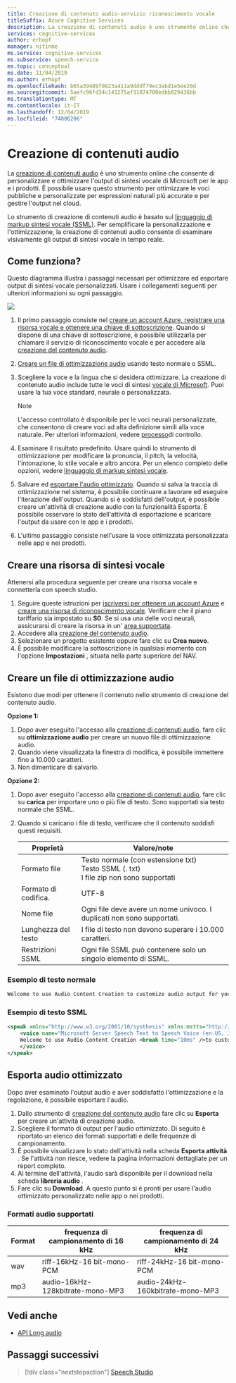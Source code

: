 ```yaml
---
title: Creazione di contenuto audio-servizio riconoscimento vocale
titleSuffix: Azure Cognitive Services
description: La creazione di contenuti audio è uno strumento online che consente di personalizzare e ottimizzare l'output di sintesi vocale di Microsoft per le app e i prodotti.
services: cognitive-services
author: erhopf
manager: nitinme
ms.service: cognitive-services
ms.subservice: speech-service
ms.topic: conceptual
ms.date: 11/04/2019
ms.author: erhopf
ms.openlocfilehash: b65a39489f0823a411a9dddf79ec3abd1e5ee20d
ms.sourcegitcommit: 5aefc96fd34c141275af31874700edbb829436bb
ms.translationtype: MT
ms.contentlocale: it-IT
ms.lasthandoff: 12/04/2019
ms.locfileid: "74806206"
---
```

# <a name="audio-content-creation"></a>Creazione di contenuti audio

La [creazione di contenuti audio](https://aka.ms/audiocontentcreation) è uno strumento online che consente di personalizzare e ottimizzare l'output di sintesi vocale di Microsoft per le app e i prodotti. È possibile usare questo strumento per ottimizzare le voci pubbliche e personalizzate per espressioni naturali più accurate e per gestire l'output nel cloud.

Lo strumento di creazione di contenuti audio è basato sul [linguaggio di markup sintesi vocale (SSML)](speech-synthesis-markup.md). Per semplificare la personalizzazione e l'ottimizzazione, la creazione di contenuti audio consente di esaminare visivamente gli output di sintesi vocale in tempo reale.

## <a name="how-does-it-work"></a>Come funziona?

Questo diagramma illustra i passaggi necessari per ottimizzare ed esportare output di sintesi vocale personalizzati. Usare i collegamenti seguenti per ulteriori informazioni su ogni passaggio.

![](media/audio-content-creation/audio-content-creation-diagram.jpg)

1. Il primo passaggio consiste nel [creare un account Azure, registrare una risorsa vocale e ottenere una chiave di sottoscrizione](#create-a-speech-resource). Quando si dispone di una chiave di sottoscrizione, è possibile utilizzarla per chiamare il servizio di riconoscimento vocale e per accedere alla [creazione del contenuto audio](https://aka.ms/audiocontentcreation).
2. [Creare un file di ottimizzazione audio](#create-an-audio-tuning-file) usando testo normale o SSML.
3. Scegliere la voce e la lingua che si desidera ottimizzare. La creazione di contenuto audio include tutte le voci di sintesi [vocale di Microsoft](language-support.md#text-to-speech). Puoi usare la tua voce standard, neurale o personalizzata.
   >[!NOTE]
   > L'accesso controllato è disponibile per le voci neurali personalizzate, che consentono di creare voci ad alta definizione simili alla voce naturale. Per ulteriori informazioni, vedere [processo](https://aka.ms/ignite2019/speech/ethics)di controllo.

4. Esaminare il risultato predefinito. Usare quindi lo strumento di ottimizzazione per modificare la pronuncia, il pitch, la velocità, l'intonazione, lo stile vocale e altro ancora. Per un elenco completo delle opzioni, vedere [linguaggio di markup sintesi vocale](speech-synthesis-markup.md).
5. Salvare ed [esportare l'audio ottimizzato](#export-tuned-audio). Quando si salva la traccia di ottimizzazione nel sistema, è possibile continuare a lavorare ed eseguire l'iterazione dell'output. Quando si è soddisfatti dell'output, è possibile creare un'attività di creazione audio con la funzionalità Esporta. È possibile osservare lo stato dell'attività di esportazione e scaricare l'output da usare con le app e i prodotti.
6. L'ultimo passaggio consiste nell'usare la voce ottimizzata personalizzata nelle app e nei prodotti.

## <a name="create-a-speech-resource"></a>Creare una risorsa di sintesi vocale

Attenersi alla procedura seguente per creare una risorsa vocale e connetterla con speech studio.

1. Seguire queste istruzioni per [iscriversi per ottenere un account Azure](get-started.md#try-the-speech-service-using-a-new-azure-account) e [creare una risorsa di riconoscimento vocale](https://docs.microsoft.com/azure/cognitive-services/speech-service/get-started#create-a-speech-resource-in-azure). Verificare che il piano tariffario sia impostato su **S0**. Se si usa una delle voci neurali, assicurarsi di creare la risorsa in un' [area supportata](regions.md#standard-and-neural-voices).
2. Accedere alla [creazione del contenuto audio](https://aka.ms/audiocontentcreation).
3. Selezionare un progetto esistente oppure fare clic su **Crea nuovo**.
4. È possibile modificare la sottoscrizione in qualsiasi momento con l'opzione **Impostazioni** , situata nella parte superiore del NAV.

## <a name="create-an-audio-tuning-file"></a>Creare un file di ottimizzazione audio

Esistono due modi per ottenere il contenuto nello strumento di creazione del contenuto audio.

**Opzione 1:**

1. Dopo aver eseguito l'accesso alla [creazione di contenuti audio](https://aka.ms/audiocontentcreation), fare clic su **ottimizzazione audio** per creare un nuovo file di ottimizzazione audio.
2. Quando viene visualizzata la finestra di modifica, è possibile immettere fino a 10.000 caratteri.
3. Non dimenticare di salvarlo.

**Opzione 2:**

1. Dopo aver eseguito l'accesso alla [creazione di contenuti audio](https://aka.ms/audiocontentcreation), fare clic su **carica** per importare uno o più file di testo. Sono supportati sia testo normale che SSML.
2. Quando si caricano i file di testo, verificare che il contenuto soddisfi questi requisiti.

   | Proprietà | Valore/note |
   |----------|---------------|
   | Formato file | Testo normale (con estensione txt)<br/> Testo SSML (. txt)<br/> I file zip non sono supportati |
   | Formato di codifica. | UTF-8 |
   | Nome file | Ogni file deve avere un nome univoco. I duplicati non sono supportati. |
   | Lunghezza del testo | I file di testo non devono superare i 10.000 caratteri. |
   | Restrizioni SSML | Ogni file SSML può contenere solo un singolo elemento di SSML. |

### <a name="plain-text-example"></a>Esempio di testo normale

```txt
Welcome to use Audio Content Creation to customize audio output for your products.
```

### <a name="ssml-text-example"></a>Esempio di testo SSML

```xml
<speak xmlns="http://www.w3.org/2001/10/synthesis" xmlns:mstts="http://www.w3.org/2001/mstts" version="1.0" xml:lang="en-US">
    <voice name="Microsoft Server Speech Text to Speech Voice (en-US, JessaNeural)">
    Welcome to use Audio Content Creation <break time="10ms" />to customize audio output for your products.
    </voice>
</speak>
```

## <a name="export-tuned-audio"></a>Esporta audio ottimizzato

Dopo aver esaminato l'output audio e aver soddisfatto l'ottimizzazione e la regolazione, è possibile esportare l'audio.

1. Dallo strumento di [creazione del contenuto audio](https://aka.ms/audiocontentcreation) fare clic su **Esporta** per creare un'attività di creazione audio.
2. Scegliere il formato di output per l'audio ottimizzato. Di seguito è riportato un elenco dei formati supportati e delle frequenze di campionamento.
3. È possibile visualizzare lo stato dell'attività nella scheda **Esporta attività** . Se l'attività non riesce, vedere la pagina informazioni dettagliate per un report completo.
4. Al termine dell'attività, l'audio sarà disponibile per il download nella scheda **libreria audio** .
5. Fare clic su **Download**. A questo punto si è pronti per usare l'audio ottimizzato personalizzato nelle app o nei prodotti.

### <a name="supported-audio-formats"></a>Formati audio supportati

| Format | frequenza di campionamento di 16 kHz | frequenza di campionamento di 24 kHz |
|--------|--------------------|--------------------|
| wav | riff-16kHz-16 bit-mono-PCM | riff-24kHz-16 bit-mono-PCM |
| mp3 | audio-16kHz-128kbitrate-mono-MP3 | audio-24kHz-160kbitrate-mono-MP3 |

## <a name="see-also"></a>Vedi anche

* [API Long audio](https://aka.ms/long-audio-api)

## <a name="next-steps"></a>Passaggi successivi

> [!div class="nextstepaction"]
> [Speech Studio](https://speech.microsoft.com)
